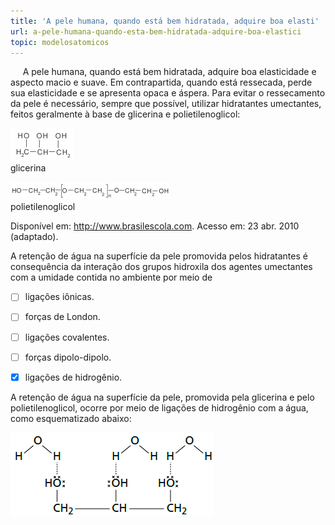 ```yaml
---
title: 'A pele humana, quando está bem hidratada, adquire boa elasti'
url: a-pele-humana-quando-esta-bem-hidratada-adquire-boa-elastici
topic: modelosatomicos
---
```



     A pele humana, quando está bem hidratada, adquire boa elasticidade e aspecto macio e suave. Em contrapartida, quando está ressecada, perde sua elasticidade e se apresenta opaca e áspera. Para evitar o ressecamento da pele é necessário, sempre que possível, utilizar hidratantes umectantes, feitos geralmente à base de glicerina e polietilenoglicol:

![](3a05427e-3b07-aa48-48d2-be6da6f284d0.png)\
glicerina

![](760de3f6-9b30-9303-bb9a-6b252b5d7d4a.png)\
polietilenoglicol

Disponível em: http://www.brasilescola.com. Acesso em: 23 abr. 2010 (adaptado).

A retenção de água na superfície da pele promovida pelos hidratantes é consequência da interação dos grupos hidroxila dos agentes umectantes com a umidade contida no ambiente por meio de



- [ ] ligações iônicas.
- [ ] forças de London.
- [ ] ligações covalentes.
- [ ] forças dipolo-dipolo.
- [x] ligações de hidrogênio.


A retenção de água na superfície da pele, promovida pela glicerina e pelo polietilenoglicol, ocorre por meio de ligações de hidrogênio com a água, como esquematizado abaixo:

![](4c420a8b-5f6d-3a0d-0ff3-fb43d3120384.png)
